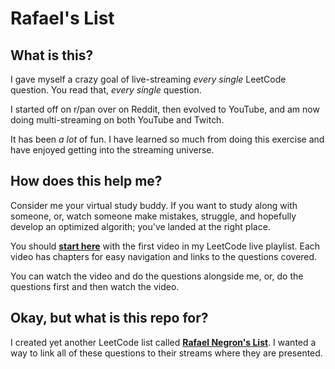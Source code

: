# Rafael's List

## What is this?

I gave myself a crazy goal of live-streaming _every single_ LeetCode question. You read that, _every single_ question.

I started off on r/pan over on Reddit, then evolved to YouTube, and am now doing multi-streaming on both YouTube and Twitch.

It has been _a lot_ of fun. I have learned so much from doing this exercise and have enjoyed getting into the streaming universe.

## How does this help me?

Consider me your virtual study buddy. If you want to study along with someone, or, watch someone make mistakes, struggle, and hopefully develop an optimized algorith; you've landed at the right place.

You should **[start here](https://www.youtube.com/playlist?list=PLWzGjDEgHSJrDEUbJxp1J9KFyYg4G4l9Y)** with the first video in my LeetCode live playlist. Each video has chapters for easy navigation and links to the questions covered.

You can watch the video and do the questions alongside me, or, do the questions first and then watch the video.

## Okay, but what is this repo for?

I created yet another LeetCode list called **[Rafael Negron's List](https://leetcode.com/list/e0cifw95)**. I wanted a way to link all of these questions to their streams where they are presented.
